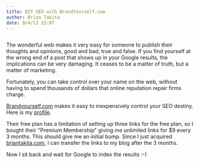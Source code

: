 ```yaml
---
title: DIY SEO with BrandYourself.com
author: Brian Takita
date: 9/4/13 22:07
---
```


```js exec route
```

The wonderful web makes it very easy for someone to publish their thoughts and opinions, good and bad, true and false. If you find yourself at the wrong end of a post that shows up in your Google results, the implications can be very damaging. It ceases to be a matter of truth, but a matter of marketing.

Fortunately, you can take control over your name on the web, without having to spend thousands of dollars that online reputation repair firms charge.

<!--more-->

<a href="http://brandyourself.com" target="_blank">Brandyourself.com</a> makes it easy to inexpensively control your SEO destiny. Here is my <a href="http://briantakita.brandyourself.com/" target="_blank">profile</a>.

Their free plan has a limitation of setting up three links for the free plan, so I bought their "Premium Membership" giving me unlimited links for $9 every 3 months. This should give me an initial bump. Since I just acquired <a href="http://www.briantakita.com" target="_blank">briantakita.com</a>, I can transfer the links to my blog after the 3 months.

Now I sit back and wait for Google to index the results :-)
